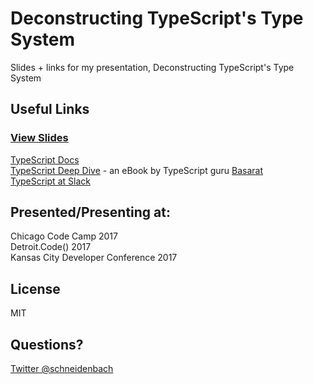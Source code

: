 # Deconstructing TypeScript's Type System
Slides + links for my presentation, Deconstructing TypeScript's Type System

## Useful Links

### [View Slides](https://gitpitch.com/schneidenbach/TypeScriptTypeSystem)

[TypeScript Docs](https://www.typescriptlang.org/docs)  
[TypeScript Deep Dive](https://www.gitbook.com/book/basarat/typescript/details) - an eBook by TypeScript guru [Basarat](https://twitter.com/basarat)  
[TypeScript at Slack](https://slack.engineering/typescript-at-slack-a81307fa288d)

## Presented/Presenting at:

Chicago Code Camp 2017  
Detroit.Code() 2017  
Kansas City Developer Conference 2017

## License

MIT

## Questions?

[Twitter @schneidenbach](https://twitter.com/schneidenbach)